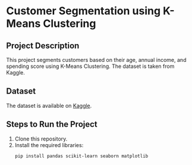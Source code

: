 # Customer Segmentation using K-Means Clustering

## Project Description
This project segments customers based on their age, annual income, and spending score using K-Means Clustering. The dataset is taken from Kaggle.

## Dataset
The dataset is available on [Kaggle](https://www.kaggle.com/datasets/vjchoudhary7/customer-segmentation-tutorial-in-python).

## Steps to Run the Project
1. Clone this repository.
2. Install the required libraries:
   ```bash
   pip install pandas scikit-learn seaborn matplotlib
